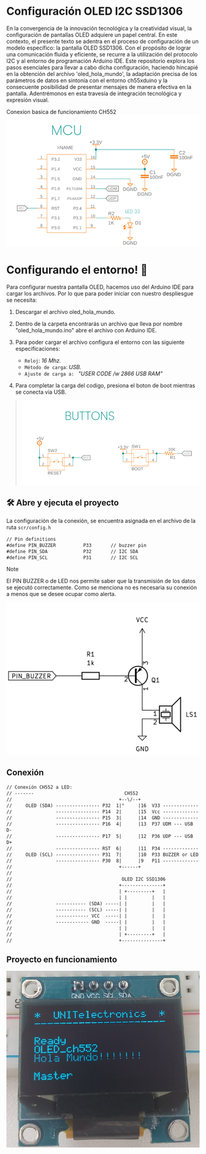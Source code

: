 
# Configuración  OLED I2C SSD1306
En la convergencia de la innovación tecnológica y la creatividad visual, la configuración de pantallas OLED adquiere un papel central. En este contexto, el presente texto se adentra en el proceso de configuración de un modelo específico: la pantalla OLED SSD1306. Con el propósito de lograr una comunicación fluida y eficiente, se recurre a la utilización del protocolo I2C y al entorno de programación Arduino IDE. Este repositorio explora los pasos esenciales para llevar a cabo dicha configuración, haciendo hincapié en la obtención del archivo 'oled_hola_mundo', la adaptación precisa de los parámetros de datos en sintonía con el entorno ch55xduino y la consecuente posibilidad de presentar mensajes de manera efectiva en la pantalla. Adentrémonos en esta travesía de integración tecnológica y expresión visual.

Conexion basica de funcionamiento CH552 
![ch52x](./img/basic_mount.png)

# Configurando el entorno! 👋
Para configurar nuestra pantalla OLED, hacemos uso del Arduino IDE para cargar los archivos.
Por lo que para poder iniciar con nuestro despliesgue se necesita:


1. Descargar el archivo oled_hola_mundo.
1. Dentro de la carpeta encontrarás un archivo que lleva por nombre "oled_hola_mundo.ino" abre el archivo con Arduino IDE.
1. Para poder cargar el archivo configura el entorno con las siguiente especificaciones:

    * `Reloj`: *16 Mhz.*
    * `Método de carga`: *USB.*
    * `Ajuste de carga a: ` *"USER CODE /w 2866 USB RAM"*

1. Para completar la carga del codigo, presiona el boton de boot mientras se conecta via USB. 



>![conexion](./img/button_leds.png)



## 🛠️ Abre y ejecuta el proyecto

La configuración de la conexión, se encuentra asignada en el archivo de la ruta `scr/config.h`

```
// Pin definitions
#define PIN_BUZZER          P33       // buzzer pin
#define PIN_SDA             P32       // I2C SDA
#define PIN_SCL             P31       // I2C SCL
```

> [!NOTE]
> El PIN BUZZER o de LED nos permite saber que la transmisión de los datos se ejecutó correctamente. Como se menciona no es necesaria su conexión a menos que se desee ocupar como alerta.
> 

![conexion](./img/pin_buzzer.png)

## Conexión 
```
// Conexión CH552 a LED:
// -------                                 CH552
//                                       +--\/--+
//     OLED (SDA) ---------------- P32  1|°     |16  V33 -------------
//                ---------------- P14  2|      |15  Vcc -------------
//                ---------------- P15  3|      |14  GND -------------
//                ---------------- P16  4|      |13  P37 UDM --- USB D-
//                ---------------- P17  5|      |12  P36 UDP --- USB D+
//                ---------------- RST  6|      |11  P34 -------------
//     OLED (SCL) ---------------- P31  7|      |10  P33 BUZZER or LED
//                ---------------- P30  8|      |9   P11 -------------
//                                       +------+
//                                          
//                                        OLED I2C SSD1306
//                                       +---------------+
//                                       | +---------+   |
//                                       | |         |   |
//                ----------- (SDA) -----| |         |   |
//                ----------- (SCL) -----| |         |   |
//                ------------ VCC  -----| |         |   |
//                ------------ GND  -----| |         |   |
//                                       | |         |   |
//                                       | +---------+   |
//                                       +---------------+
```



## Proyecto en funcionamiento

![imaget](./img/oled.png)
